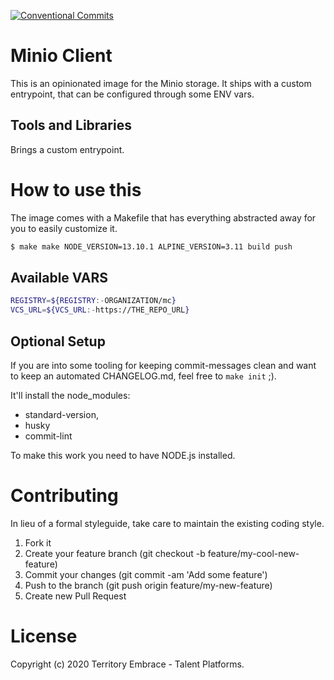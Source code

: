 [![Conventional Commits](https://img.shields.io/badge/Conventional%20Commits-1.0.0-yellow.svg)](https://conventionalcommits.org)

# Minio Client

This is an opinionated image for the Minio storage.
It ships with a custom entrypoint, that can be configured through some ENV vars.

## Tools and Libraries

Brings a custom entrypoint.

# How to use this

The image comes with a Makefile that has everything abstracted away for you to easily customize it.

```bash
$ make make NODE_VERSION=13.10.1 ALPINE_VERSION=3.11 build push
```

## Available VARS

```bash
REGISTRY=${REGISTRY:-ORGANIZATION/mc}
VCS_URL=${VCS_URL:-https://THE_REPO_URL}
```

## Optional Setup

If you are into some tooling for keeping commit-messages clean and want to keep an automated CHANGELOG.md, feel free to `make init` ;).

It'll install the node_modules:
- standard-version,
- husky
- commit-lint

To make this work you need to have NODE.js installed.

# Contributing
In lieu of a formal styleguide, take care to maintain the existing coding style.

1. Fork it
2. Create your feature branch (git checkout -b feature/my-cool-new-feature)
3. Commit your changes (git commit -am 'Add some feature')
4. Push to the branch (git push origin feature/my-new-feature)
5. Create new Pull Request

# License
Copyright (c) 2020 Territory Embrace - Talent Platforms.
